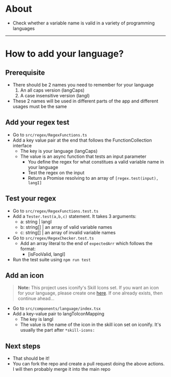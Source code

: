 # About
- Check whether a variable name is valid in a variety of programming languages

---
# How to add your language?
## Prerequisite
- There should be 2 names you need to remember for your language
    1. An all caps version (langCaps)
    2. A case insensitive version (langI)
- These 2 names will be used in different parts of the app and different usages must be the same
## Add your regex test
- Go to `src/regex/RegexFunctions.ts`
- Add a key value pair at the end that follows the FunctionCollection interface
    - The key is your language (langCaps)
    - The value is an async function that tests an input parameter
        - You define the regex for what constitues a valid variable name in your language
        - Test the regex on the input
        - Return a Promise resolving to an array of `[regex.test(input), langI]`

## Test your regex
- Go to `src/regex/RegexFunctions.test.ts`
- Add a `Tester.test(a,b,c)` statement. It takes 3 arguments:
    - a: string | langI
    - b: string[] | an array of valid variable names
    - c: string[] | an array of invalid variable names
- Go to `src/regex/RegexChecker.test.ts`
    - Add an array literal to the end of `expectedArr` which follows the format:
        - [isFooValid, langI]
- Run the test suite using `npm run test`

## Add an icon
> **Note:** This project uses iconify's Skill Icons set. If you want an icon for your language, please create one [here](https://github.com/tandpfun/skill-icons). If one already exists, then continue ahead...
- Go to `src/components/language/index.tsx`
- Add a key-value pair to langToIconMapping
    - The key is langI
    - The value is the name of the icon in the skill icon set on iconify. It's usually the part after `*skill-icons:`

## Next steps
- That should be it!
- You can fork the repo and create a pull request doing the above actions. I will then probably merge it into the main repo

